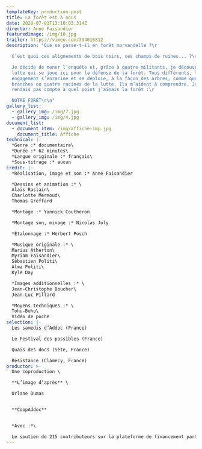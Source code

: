 ```yaml
---
templateKey: production-post
title: La forêt est à nous
date: 2020-07-01T13:10:03.314Z
director: Anne Faisandier
featuredimage: /img/10.jpg
trailer: https://vimeo.com/394016812
description: "Que se passe-t-il en forêt morvandelle ?\r

  C’est quoi ces alignements de bois noirs, ces champs de ruines... ?\r

  Je décide de mener l’enquête et, grâce à quatre militants, je découvre la
  lutte qui se joue ici pour la défense de la forêt. Tous différents, leur
  engagement s’enracine et se déploie, à la façon des arbres, comme quatre
  branches ou quatre racines de la lutte. Ils m’aident à comprendre. Je ne me
  rendais pas compte à quel point j’aimais la forêt :\r

  NOTRE FORÊT\r\n"
gallery_list:
  - gallery_img: /img/7.jpg
  - gallery_img: /img/4.jpg
document_list:
  - document_item: /img/affiche-imp.jpg
    document_title: Affiche
technical: |-
  *Genre :* documentaire\
  *Durée :* 62 minutes\
  *Langue originale :* français\
  *Sous-titrage :* aucun
credit: |-
  *Réalisation, image et son :* Anne Faisandier

  *Dessins et animation :* \
  Alaïs Raslain\
  Charlotte Mermoud\
  Thomas Greffard

  *Montage :* Yannick Coutheron

  *Montage son, mixage :* Nicolas Joly

  *Étalonnage :* Herbert Posch

  *Musique originale :* \
  Marius Atherton\
  Myriam Faisandier\
  Sébastien Politi\
  Alma Politi\
  Kyle Day

  *Images additionnelles :* \
  Jean-Christophe Boucher\
  Jean-Luc Pillard

  *Moyens techniques :* \
  Tohu-Bohu\
  Vidéo de poche
selection: |-
  Les samedis d’Addoc (France)

  Le Festival des possibles (France)

  Quais des docs (Sète, France) 

  Résistance (Clamecy, France)
productor: >-
  Une coproduction \

  **L’image d’après** \

  Orlane Dumas


  **CoopAddoc**


  *Avec :*\

  Le soutien de 215 contributeurs sur la plateforme de financement participatif Leetchi
---
```

